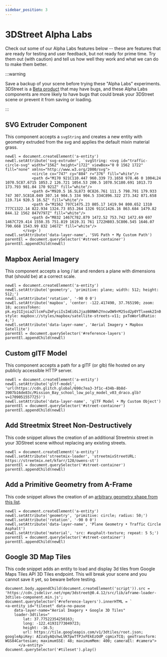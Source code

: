 ```yaml
---
sidebar_position: 3
---
```


# 3DStreet Alpha Labs

Check out some of our Alpha Labs features below -- these are features that are ready for testing and user feedback, but not ready for prime time. Try them out (with caution) and tell us how well they work and what we can do to make them better.

:::warning

Save a backup of your scene before trying these "Alpha Labs" experiments. 3DStreet is a [Beta product](https://www.3dstreet.org/docs/3dstreet-editor/saving-and-loading-scenes#beta-software) that may have bugs, and these Alpha Labs components are more likely to have bugs that could break your 3DStreet scene or prevent it from saving or loading.

:::


## SVG Extruder Component

This component accepts a `svgString` and creates a new entity with geometry extruded from the svg and applies the default mixin material grass.

```
newEl = document.createElement('a-entity')
newEl.setAttribute('svg-extruder', `svgString: <svg id="traffic-circle-svg" width="1562" height="1722" viewBox="0 0 1562 1722" fill="none" xmlns="http://www.w3.org/2000/svg">
            <circle cx="747" cy="884" r="376" fill="white"/>
            <path d="M170 921C110.447 960.339 73.1658 978.46 0 1004L24 1070.5C87.6715 1053.2 126.721 1054.53 200.5 1070.5C180.691 1013.73 173.793 981.04 170 921Z" fill="white"/>
            <path d="M920.5 16.5L873 0C826.761 111.5 798.791 179.933 747 307.5C818.049 307.14 904.5 334 904.5 334C896.322 273.342 871.658 119.714 920.5 16.5Z" fill="white"/>
            <path d="M1562 797C1475.23 805.17 1419.94 800.652 1310 777C1322.14 822.934 1324.73 853.264 1326 911C1426.16 863.684 1479.82 844.12 1562 847V797Z" fill="white"/>
            <path d="M832 1467C782.879 1472.52 753.742 1472.69 697 1467C729.414 1550.35 751.819 1619.31 761 1722H803.5C806.545 1646.07 790.668 1543.99 832 1467Z" fill="white"/>
        </svg>`)
newEl.setAttribute('data-layer-name', 'SVG Path • My Custom Path')
parentEl = document.querySelector('#street-container')
parentEl.appendChild(newEl)
```

## Mapbox Aerial Imagery

This component accepts a long / lat and renders a plane with dimensions that (should be) at a correct scale.

```
newEl = document.createElement('a-entity')
newEl.setAttribute('geometry', 'primitive: plane; width: 512; height: 512;')
newEl.setAttribute('rotation', '-90 0 0')
newEl.setAttribute('mapbox', 'center: -122.417490, 37.765190; zoom: 18; accessToken: pk.eyJ1Ijoia2llcmFuZmFyciIsImEiOiJjazB0NWh2YncwOW9rM25sd2p0YTlxemk2In0.mLl4sNGDFbz_QXk0GIK02Q; style: mapbox://styles/mapbox/satellite-streets-v11; pxToWorldRatio: 4;')
newEl.setAttribute('data-layer-name', 'Aerial Imagery • Mapbox Satellite')
parentEl = document.querySelector('#reference-layers')
parentEl.appendChild(newEl)
```

## Custom glTF Model

This component accepts a path for a glTF (or glb) file hosted on any publicly accessible HTTP server.

```
newEl = document.createElement('a-entity')
newEl.setAttribute('gltf-model', 'url(https://cdn.glitch.global/690c7ea3-3f1c-434b-8b8d-3907b16de83c/Mission_Bay_school_low_poly_model_v03_draco.glb?v=1709051557725)')
newEl.setAttribute('data-layer-name', 'glTF Model • My Custom Object')
parentEl = document.querySelector('#street-container')
parentEl.appendChild(newEl)
```

## Add Streetmix Street Non-Destructively

This code snippet allows the creation of an additional Streetmix street in your 3DStreet scene without replacing any existing streets.

```
newEl = document.createElement('a-entity')
newEl.setAttribute('streetmix-loader', 'streetmixStreetURL: https://streetmix.net/kfarr/128/owens-st')
parentEl = document.querySelector('#street-container')
parentEl.appendChild(newEl)
```

## Add a Primitive Geometry from A-Frame

This code snippet allows the creation of an [arbitrary geometry shape from this list](https://aframe.io/docs/1.5.0/components/geometry.html).

```
newEl = document.createElement('a-entity')
newEl.setAttribute('geometry', 'primitive: circle; radius: 50;')
newEl.setAttribute('rotation', '-90 0 0')
newEl.setAttribute('data-layer-name', 'Plane Geometry • Traffic Circle Asphalt')
newEl.setAttribute('material', 'src: #asphalt-texture; repeat: 5 5;')
parentEl = document.querySelector('#street-container')
parentEl.appendChild(newEl)
```

## Google 3D Map Tiles

This code snippet adds an entity to load and display 3d tiles from Google Maps Tiles API 3D Tiles endpoint. This will break your scene and you cannot save it yet, so beware before testing.

```
document.body.appendChild(document.createElement('script')).src = 'https://cdn.jsdelivr.net/npm/3dstreet@0.4.12/src/lib/aframe-loader-3dtiles-component.min.js';
document.querySelector('#reference-layers').innerHTML = `
<a-entity id="tileset" data-no-pause 
    data-layer-name="Aerial Imagery • Google 3D Tiles"
    loader-3dtiles="
        lat: 37.77522354250163;
        long: -122.41931773049723;
        height: -16.5;
        url: https://tile.googleapis.com/v1/3dtiles/root.json; googleApiKey: AIzaSyAQshwLVKTpwTfPJxFEkEzOdP_cgmixTCQ; geoTransform: WGS84Cartesian; maximumSSE: 48; maximumMem: 400; cameraEl: #camera">
      </a-entity>`
document.querySelector('#tileset').play()
```